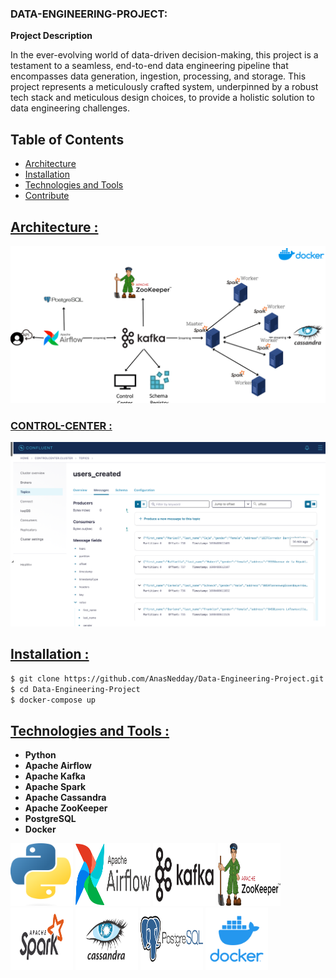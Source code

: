 ### DATA-ENGINEERING-PROJECT:

**Project Description**
<p>In the ever-evolving world of data-driven decision-making,
this project is a testament to a seamless, end-to-end 
data engineering pipeline that encompasses data generation,
ingestion, processing, and storage. This project represents 
a meticulously crafted system, underpinned by a robust tech stack 
and meticulous design choices, to provide a holistic solution to 
data engineering challenges.</p>

## Table of Contents

- [Architecture](#Architecture)
- [Installation](#Installation)
- [Technologies and Tools](#Technologies-and-Tools)
- [Contribute](#contribute)

## <ins> Architecture : </ins>
![Project architecture](architecture/architecture.png)
### <ins>CONTROL-CENTER :</ins>
![DATA](architecture/Control-center.png)
## <ins>Installation :</ins>
```bash
$ git clone https://github.com/AnasNedday/Data-Engineering-Project.git
$ cd Data-Engineering-Project
$ docker-compose up
```
## <ins>Technologies and Tools :</ins>
- **Python** 
- **Apache Airflow** 
- **Apache Kafka** 
- **Apache Spark** 
- **Apache Cassandra** 
- **Apache ZooKeeper**
- **PostgreSQL**
- **Docker** 
<p>

</p>
<div >
    <p>
        <img src=architecture/python.png width="100" height="100">
        <img src=architecture/airflow.png alt="Airflow" width="120" height="100">
        <img src=architecture/kafka.png alt="Kafka" width="100" height="100">
        <img src=architecture/zookeeper.png alt="ZooKeeper" width="100" height="100">        
        <img src=architecture/spark.png alt="Spark" width="100" height="100">
        <img src=architecture/cassandra.png alt="Cassandra" width="100" height="100">
        <img src=architecture/postgree.png alt="postgreSQL" width="100" height="100">
        <img src=architecture/docker.png alt="Docker" width="100" height="100">
    </p>
</div>



